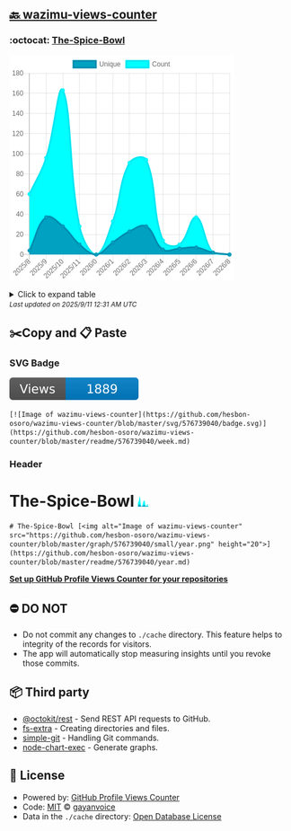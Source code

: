 ## [🔙 wazimu-views-counter](https://github.com/hesbon-osoro/wazimu-views-counter)

### :octocat: [The-Spice-Bowl](https://github.com/hesbon-osoro/The-Spice-Bowl)
![Image of wazimu-views-counter](https://github.com/hesbon-osoro/wazimu-views-counter/blob/master/graph/576739040/large/year.png)

<details>
	<summary>Click to expand table</summary>
	<h2>:calendar: Year Page Views Table</h2>
<table>
	<tr>
		<th>
			Last Updated
		</th>
		<th>
			Unique
		</th>
		<th>
			Count
		</th>
	</tr>
	<tr>
		<td>
			<code>2025/9/1</code>
		</td>
		<td>
			<code>0</code>
		</td>
		<td>
			<code>0</code>
		</td>
	</tr>
	<tr>
		<td>
			<code>2025/8/1</code>
		</td>
		<td>
			<code>2</code>
		</td>
		<td>
			<code>2</code>
		</td>
	</tr>
	<tr>
		<td>
			<code>2025/7/1</code>
		</td>
		<td>
			<code>7</code>
		</td>
		<td>
			<code>37</code>
		</td>
	</tr>
	<tr>
		<td>
			<code>2025/6/1</code>
		</td>
		<td>
			<code>6</code>
		</td>
		<td>
			<code>10</code>
		</td>
	</tr>
	<tr>
		<td>
			<code>2025/5/1</code>
		</td>
		<td>
			<code>5</code>
		</td>
		<td>
			<code>14</code>
		</td>
	</tr>
	<tr>
		<td>
			<code>2025/4/1</code>
		</td>
		<td>
			<code>28</code>
		</td>
		<td>
			<code>94</code>
		</td>
	</tr>
	<tr>
		<td>
			<code>2025/3/1</code>
		</td>
		<td>
			<code>23</code>
		</td>
		<td>
			<code>91</code>
		</td>
	</tr>
	<tr>
		<td>
			<code>2025/2/1</code>
		</td>
		<td>
			<code>12</code>
		</td>
		<td>
			<code>33</code>
		</td>
	</tr>
	<tr>
		<td>
			<code>2025/1/1</code>
		</td>
		<td>
			<code>0</code>
		</td>
		<td>
			<code>0</code>
		</td>
	</tr>
	<tr>
		<td>
			<code>2024/12/1</code>
		</td>
		<td>
			<code>10</code>
		</td>
		<td>
			<code>28</code>
		</td>
	</tr>
	<tr>
		<td>
			<code>2024/11/1</code>
		</td>
		<td>
			<code>28</code>
		</td>
		<td>
			<code>163</code>
		</td>
	</tr>
	<tr>
		<td>
			<code>2024/10/1</code>
		</td>
		<td>
			<code>37</code>
		</td>
		<td>
			<code>96</code>
		</td>
	</tr>
	<tr>
		<td>
			<code>2024/9/1</code>
		</td>
		<td>
			<code>4</code>
		</td>
		<td>
			<code>60</code>
		</td>
	</tr>
</table>

</details>
<small><i>Last updated on 2025/9/11 12:31 AM UTC</i></small>

## ✂️Copy and 📋 Paste
### SVG Badge
[![Image of wazimu-views-counter](https://github.com/hesbon-osoro/wazimu-views-counter/blob/master/svg/576739040/badge.svg)](https://github.com/hesbon-osoro/wazimu-views-counter/blob/master/readme/576739040/week.md)
```readme
[![Image of wazimu-views-counter](https://github.com/hesbon-osoro/wazimu-views-counter/blob/master/svg/576739040/badge.svg)](https://github.com/hesbon-osoro/wazimu-views-counter/blob/master/readme/576739040/week.md)
```
### Header
# The-Spice-Bowl [<img alt="Image of wazimu-views-counter" src="https://github.com/hesbon-osoro/wazimu-views-counter/blob/master/graph/576739040/small/year.png" height="20">](https://github.com/hesbon-osoro/wazimu-views-counter/blob/master/readme/576739040/year.md)
```readme
# The-Spice-Bowl [<img alt="Image of wazimu-views-counter" src="https://github.com/hesbon-osoro/wazimu-views-counter/blob/master/graph/576739040/small/year.png" height="20">](https://github.com/hesbon-osoro/wazimu-views-counter/blob/master/readme/576739040/year.md)
```
[**Set up GitHub Profile Views Counter for your repositories**](https://github.com/gayanvoice/github-profile-views-counter)
## ⛔ DO NOT
- Do not commit any changes to `./cache` directory. This feature helps to integrity of the records for visitors.
- The app will automatically stop measuring insights until you revoke those commits.
## 📦 Third party

- [@octokit/rest](https://www.npmjs.com/package/@octokit/rest) - Send REST API requests to GitHub.
- [fs-extra](https://www.npmjs.com/package/fs-extra) - Creating directories and files.
- [simple-git](https://www.npmjs.com/package/simple-git) - Handling Git commands.
- [node-chart-exec](https://www.npmjs.com/package/node-chart-exec) - Generate graphs.
## 📄 License
- Powered by: [GitHub Profile Views Counter](https://github.com/gayanvoice/github-profile-views-counter)
- Code: [MIT](./LICENSE) © [gayanvoice](https://github.com/gayanvoice/github-profile-views-counter)
- Data in the `./cache` directory: [Open Database License](https://opendatacommons.org/licenses/odbl/1-0/)